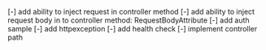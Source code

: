 ﻿[-] add ability to inject request in controller method
[-] add ability to inject request body in to controller method: RequestBodyAttribute
[-] add auth sample
[-] add httpexception
[-] add health check
[-] implement controller path